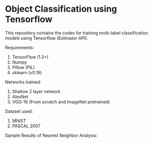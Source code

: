 # Object Classification using Tensorflow

This repository contains the codes for training multi-label classification models using Tensorflow (Estimator API).

Requirements:

1. TensorFlow (1.3+)
2. Numpy
3. Pillow (PIL)
4. sklearn (v0.19)

Networks trained:

1. Shallow 2 layer network
2. AlexNet
3. VGG-16 (From scratch and ImageNet pretrained)

Dataset used:

1. MNIST
2. PASCAL 2007

Sample Results of Nearest Neighbor Analysis:

